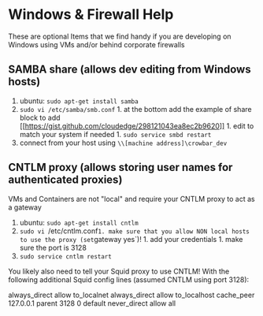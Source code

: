 # Windows & Firewall Help

These are optional Items that we find handy if you are developing on Windows using VMs and/or behind corporate firewalls
    
## SAMBA share (allows dev editing from Windows hosts)

  1. ubuntu: `sudo apt-get install samba`
  1. `sudo vi /etc/samba/smb.conf` 
    1. at the bottom add the example of share block to add [[https://gist.github.com/cloudedge/298121043ea8ec2b9620]] 
    1. edit to match your system if needed
    1. `sudo service smbd restart`
  1. connect from your host using `\\[machine address]\crowbar_dev`

## CNTLM proxy (allows storing user names for authenticated proxies)

VMs and Containers are not "local" and require your CNTLM proxy to act as a gateway

  1. ubuntu: `sudo apt-get install cntlm`
  1. `sudo vi `/etc/cntlm.conf`
    1. make sure that you allow NON local hosts to use the proxy (set `gateway yes`)!
    1. add your credentials
    1. make sure the port is 3128
  1. `sudo service cntlm restart`
  
You likely also need to tell your Squid proxy to use CNTLM! With the following additional Squid config lines (assumed CNTLM using port 3128):

  always_direct allow to_localnet
  always_direct allow to_localhost
  cache_peer 127.0.0.1 parent 3128 0 default
  never_direct allow all
